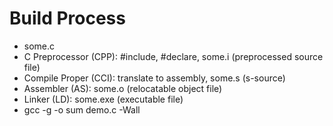 # Build Process  
* some.c
* C Preprocessor (CPP): #include, #declare, some.i (preprocessed source file)
* Compile Proper (CCI): translate to assembly, some.s (s-source)
* Assembler (AS): some.o (relocatable object file)
* Linker (LD): some.exe (executable file)
* gcc -g -o sum demo.c -Wall
